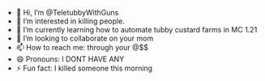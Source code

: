 - 👋 Hi, I’m @TeletubbyWithGuns
- 👀 I’m interested in killing people.
- 🌱 I’m currently learning how to automate tubby custard farms in MC 1.21
- 💞️ I’m looking to collaborate on your mom
- 📫 How to reach me: through your @$$
- 😄 Pronouns: I DONT HAVE ANY 
- ⚡ Fun fact: I killed someone this morning

<!---
TeletubbyWithGuns/TeletubbyWithGuns is a ✨ special ✨ repository because its `README.md` (this file) appears on your GitHub profile.
You can click the Preview link to take a look at your changes.
--->
